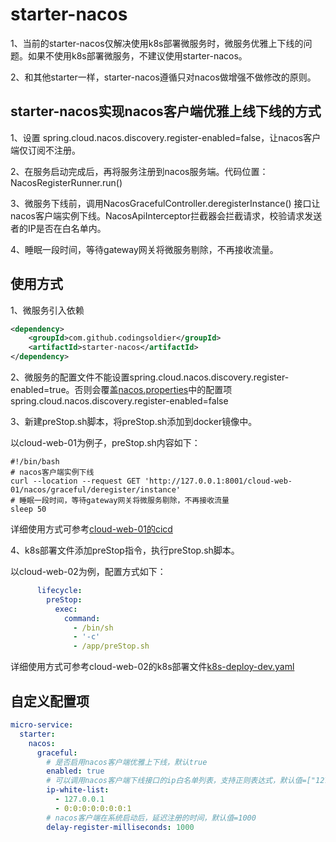 # starter-nacos
1、当前的starter-nacos仅解决使用k8s部署微服务时，微服务优雅上下线的问题。如果不使用k8s部署微服务，不建议使用starter-nacos。

2、和其他starter一样，starter-nacos遵循只对nacos做增强不做修改的原则。

## starter-nacos实现nacos客户端优雅上线下线的方式
1、设置 spring.cloud.nacos.discovery.register-enabled=false，让nacos客户端仅订阅不注册。

2、在服务启动完成后，再将服务注册到nacos服务端。代码位置：NacosRegisterRunner.run()

3、微服务下线前，调用NacosGracefulController.deregisterInstance() 接口让nacos客户端实例下线。NacosApiInterceptor拦截器会拦截请求，校验请求发送者的IP是否在白名单内。

4、睡眠一段时间，等待gateway网关将微服务剔除，不再接收流量。

## 使用方式
1、微服务引入依赖
```xml
<dependency>
    <groupId>com.github.codingsoldier</groupId>
    <artifactId>starter-nacos</artifactId>
</dependency>
```
2、微服务的配置文件不能设置spring.cloud.nacos.discovery.register-enabled=true。否则会覆盖[nacos.properties](./src/main/resources/nacos.properties)中的配置项spring.cloud.nacos.discovery.register-enabled=false

3、新建preStop.sh脚本，将preStop.sh添加到docker镜像中。

以cloud-web-01为例子，preStop.sh内容如下：
```shell
#!/bin/bash
# nacos客户端实例下线
curl --location --request GET 'http://127.0.0.1:8001/cloud-web-01/nacos/graceful/deregister/instance'
# 睡眠一段时间，等待gateway网关将微服务剔除，不再接收流量
sleep 50
```
详细使用方式可参考[cloud-web-01的cicd](../../examples/example-parent/cloud-web-01/cicd)

4、k8s部署文件添加preStop指令，执行preStop.sh脚本。

以cloud-web-02为例，配置方式如下：
```yaml
      lifecycle:
        preStop:
          exec:
            command:
              - /bin/sh
              - '-c'
              - /app/preStop.sh
```
详细使用方式可参考cloud-web-02的k8s部署文件[k8s-deploy-dev.yaml](../../examples/example-parent/cloud-web-02/cicd)

## 自定义配置项
```yaml
micro-service:
  starter:
    nacos:
      graceful:
        # 是否启用nacos客户端优雅上下线，默认true
        enabled: true
        # 可以调用nacos客户端下线接口的ip白名单列表，支持正则表达式，默认值=["127.0.0.1", "0:0:0:0:0:0:0:1"]
        ip-white-list:
          - 127.0.0.1
          - 0:0:0:0:0:0:0:1
        # nacos客户端在系统启动后，延迟注册的时间，默认值=1000
        delay-register-milliseconds: 1000
```
